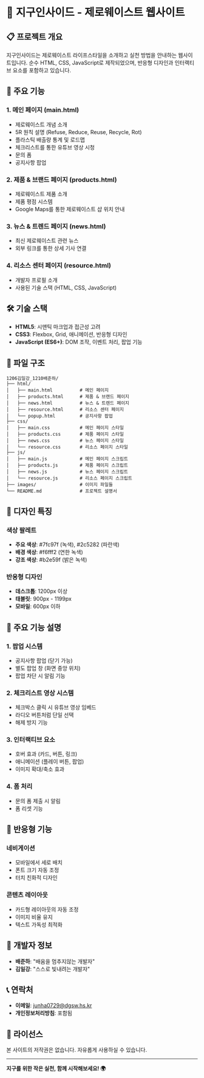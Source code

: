 # 🌱 지구인사이드 - 제로웨이스트 웹사이트

## 📋 프로젝트 개요

지구인사이드는 제로웨이스트 라이프스타일을 소개하고 실천 방법을 안내하는 웹사이트입니다. 순수 HTML, CSS, JavaScript로 제작되었으며, 반응형 디자인과 인터랙티브 요소를 포함하고 있습니다.

## 🎯 주요 기능

### 1. **메인 페이지 (main.html)**
- 제로웨이스트 개념 소개
- 5R 원칙 설명 (Refuse, Reduce, Reuse, Recycle, Rot)
- 플라스틱 배출량 통계 및 로드맵
- 체크리스트를 통한 유튜브 영상 시청
- 문의 폼
- 공지사항 팝업

### 2. **제품 & 브랜드 페이지 (products.html)**
- 제로웨이스트 제품 소개
- 제품 평점 시스템
- Google Maps를 통한 제로웨이스트 샵 위치 안내

### 3. **뉴스 & 트렌드 페이지 (news.html)**
- 최신 제로웨이스트 관련 뉴스
- 외부 링크를 통한 상세 기사 연결

### 4. **리소스 센터 페이지 (resource.html)**
- 개발자 프로필 소개
- 사용된 기술 스택 (HTML, CSS, JavaScript)

## 🛠️ 기술 스택

- **HTML5**: 시맨틱 마크업과 접근성 고려
- **CSS3**: Flexbox, Grid, 애니메이션, 반응형 디자인
- **JavaScript (ES6+)**: DOM 조작, 이벤트 처리, 팝업 기능

## 📁 파일 구조

```
1206김일강_1210배준하/
├── html/
│   ├── main.html          # 메인 페이지
│   ├── products.html      # 제품 & 브랜드 페이지
│   ├── news.html          # 뉴스 & 트렌드 페이지
│   ├── resource.html      # 리소스 센터 페이지
│   └── popup.html         # 공지사항 팝업
├── css/
│   ├── main.css           # 메인 페이지 스타일
│   ├── products.css       # 제품 페이지 스타일
│   ├── news.css           # 뉴스 페이지 스타일
│   └── resource.css       # 리소스 페이지 스타일
├── js/
│   ├── main.js            # 메인 페이지 스크립트
│   ├── products.js        # 제품 페이지 스크립트
│   ├── news.js            # 뉴스 페이지 스크립트
│   └── resource.js        # 리소스 페이지 스크립트
├── images/                # 이미지 파일들
└── README.md              # 프로젝트 설명서
```

## 🎨 디자인 특징

### 색상 팔레트
- **주요 색상**: #7fc97f (녹색), #2c5282 (파란색)
- **배경 색상**: #f6fff2 (연한 녹색)
- **강조 색상**: #b2e59f (밝은 녹색)

### 반응형 디자인
- **데스크톱**: 1200px 이상
- **태블릿**: 900px - 1199px
- **모바일**: 600px 이하

## 🚀 주요 기능 설명

### 1. **팝업 시스템**
- 공지사항 팝업 (닫기 가능)
- 별도 팝업 창 (화면 중앙 위치)
- 팝업 차단 시 알림 기능

### 2. **체크리스트 영상 시스템**
- 체크박스 클릭 시 유튜브 영상 임베드
- 라디오 버튼처럼 단일 선택
- 해제 방지 기능

### 3. **인터랙티브 요소**
- 호버 효과 (카드, 버튼, 링크)
- 애니메이션 (플레이 버튼, 팝업)
- 이미지 확대/축소 효과

### 4. **폼 처리**
- 문의 폼 제출 시 알림
- 폼 리셋 기능

## 📱 반응형 기능

### 네비게이션
- 모바일에서 세로 배치
- 폰트 크기 자동 조정
- 터치 친화적 디자인

### 콘텐츠 레이아웃
- 카드형 레이아웃의 자동 조정
- 이미지 비율 유지
- 텍스트 가독성 최적화

## 🔧 개발자 정보

- **배준하**: "배움을 멈추지않는 개발자"
- **김일강**: "스스로 빛내려는 개발자"

## 📞 연락처

- **이메일**: junha0729@dgsw.hs.kr
- **개인정보처리방침**: 포함됨

## 📄 라이선스

본 사이트의 저작권은 없습니다. 자유롭게 사용하실 수 있습니다.

---

**지구를 위한 작은 실천, 함께 시작해보세요! 🌍** 